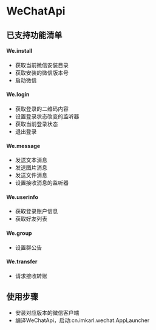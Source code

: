 # WeChatApi

## 已支持功能清单

#### We.install

- 获取当前微信安装目录
- 获取安装的微信版本号
- 启动微信

#### We.login

- 获取登录的二维码内容
- 设置登录状态改变的监听器
- 获取当前登录状态
- 退出登录

#### We.message

- 发送文本消息
- 发送图片消息
- 发送文件消息
- 设置接收消息的监听器

#### We.userinfo

- 获取登录账户信息
- 获取好友列表

#### We.group

- 设置群公告

#### We.transfer

- 请求接收转账


## 使用步骤

- 安装对应版本的微信客户端
- 编译WeChatApi，启动:cn.imkarl.wechat.AppLauncher

